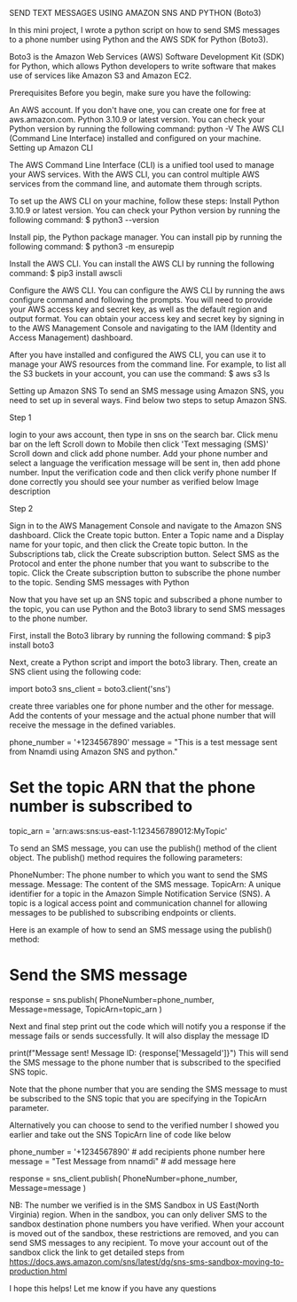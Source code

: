 SEND TEXT MESSAGES USING AMAZON SNS AND PYTHON (Boto3)


In this mini project, I wrote a python script on how to send SMS messages to a phone number using Python and the AWS SDK for Python (Boto3).

Boto3 is the Amazon Web Services (AWS) Software Development Kit (SDK) for Python, which allows Python developers to write software that makes use of services like Amazon S3 and Amazon EC2.


Prerequisites
Before you begin, make sure you have the following:

An AWS account. If you don't have one, you can create one for free at aws.amazon.com.
Python 3.10.9 or latest version. You can check your Python version by running the following command: python -V
The AWS CLI (Command Line Interface) installed and configured on your machine.
Setting up Amazon CLI

The AWS Command Line Interface (CLI) is a unified tool used to manage your AWS services. With the AWS CLI, you can control multiple AWS services from the command line, and automate them through scripts.


To set up the AWS CLI on your machine, follow these steps:
Install Python 3.10.9 or latest version. You can check your Python version by running the following command:
$ python3 --version

Install pip, the Python package manager. You can install pip by running the following command:
$ python3 -m ensurepip

Install the AWS CLI. You can install the AWS CLI by running the following command:
$ pip3 install awscli


Configure the AWS CLI. You can configure the AWS CLI by running the aws configure command and following the prompts. You will need to provide your AWS access key and secret key, as well as the default region and output format. You can obtain your access key and secret key by signing in to the AWS Management Console and navigating to the IAM (Identity and Access Management) dashboard.

After you have installed and configured the AWS CLI, you can use it to manage your AWS resources from the command line. For example, to list all the S3 buckets in your account, you can use the command:
$ aws s3 ls


Setting up Amazon SNS
To send an SMS message using Amazon SNS, you need to set up in several ways. 
Find below two steps to setup Amazon SNS.


Step 1

login to your aws account,
then type in sns on the search bar.
Click menu bar on the left
Scroll down to Mobile then click 'Text messaging (SMS)'
Scroll down and click add phone number.
Add your phone number and select a language the verification message will be sent in, then add phone number.
Input the verification code and then click verify phone number If done correctly you should see your number as verified below
Image description

Step 2

Sign in to the AWS Management Console and navigate to the Amazon SNS dashboard.
Click the Create topic button.
Enter a Topic name and a Display name for your topic, and then click the Create topic button.
In the Subscriptions tab, click the Create subscription button.
Select SMS as the Protocol and enter the phone number that you want to subscribe to the topic.
Click the Create subscription button to subscribe the phone number to the topic.
Sending SMS messages with Python



Now that you have set up an SNS topic and subscribed a phone number to the topic, you can use Python and the Boto3 library to send SMS messages to the phone number.

First, install the Boto3 library by running the following command:
$ pip3 install boto3

Next, create a Python script and import the boto3 library. Then, create an SNS client using the following code:

import boto3
sns_client = boto3.client('sns')


create three variables one for phone number and the other for message. Add the contents of your message and the actual phone number that will receive the message in the defined variables.

phone_number = '+1234567890'
message = "This is a test message sent from Nnamdi using Amazon SNS and python."
# Set the topic ARN that the phone number is subscribed to
topic_arn = 'arn:aws:sns:us-east-1:123456789012:MyTopic'


To send an SMS message, you can use the publish() method of the client object. The publish() method requires the following parameters:

PhoneNumber: The phone number to which you want to send the SMS message.
Message: The content of the SMS message.
TopicArn: A unique identifier for a topic in the Amazon Simple Notification Service (SNS). A topic is a logical access point and communication channel for allowing messages to be published to subscribing endpoints or clients.

Here is an example of how to send an SMS message using the publish() method:

# Send the SMS message
response = sns.publish(
    PhoneNumber=phone_number,
    Message=message,
    TopicArn=topic_arn
)


Next and final step print out the code which will notify you a response if the message fails or sends successfully. It will also display the message ID

print(f"Message sent! Message ID: {response['MessageId']}")
This will send the SMS message to the phone number that is subscribed to the specified SNS topic.



Note that the phone number that you are sending the SMS message to must be subscribed to the SNS topic that you are specifying in the TopicArn parameter.

Alternatively you can choose to send to the verified number I showed you earlier and take out the SNS TopicArn line of code like below

phone_number = '+1234567890'  # add recipients phone number here
message = "Test Message from nnamdi"  # add message here


response = sns_client.publish(
    PhoneNumber=phone_number,
    Message=message
)


NB: The number we verified is in the SMS Sandbox in US East(North Virginia) region. When in the sandbox, you can only deliver SMS to the sandbox destination phone numbers you have verified.
When your account is moved out of the sandbox, these restrictions are removed, and you can send SMS messages to any recipient.
To move your account out of the sandbox click the link to get detailed steps from https://docs.aws.amazon.com/sns/latest/dg/sns-sms-sandbox-moving-to-production.html

I hope this helps! Let me know if you have any questions
